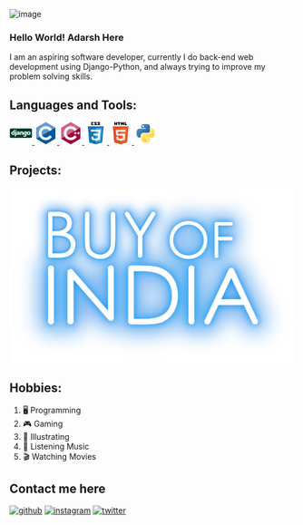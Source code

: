 
![image](https://i.ibb.co/ncz1P1Y/Pics-Art-07-23-07-12-46.jpg)
### Hello World! Adarsh Here
I am an aspiring software developer, currently I do back-end web development using Django-Python, and always trying to improve my problem solving skills.



## Languages and Tools:
<p align="left"> 

<a href="https://getbootstrap.com" target="_blank"> 
<img src="https://github.com/devicons/devicon/blob/master/icons/django/django-original.svg" alt="django" width="40" height="40"/> </a> 
<a href="https://www.cprogramming.com/" target="_blank"> <img src="https://raw.githubusercontent.com/devicons/devicon/master/icons/c/c-original.svg" alt="c" width="40" height="40"/> </a> <a href="https://www.w3schools.com/cpp/" target="_blank"> <img src="https://raw.githubusercontent.com/devicons/devicon/master/icons/cplusplus/cplusplus-original.svg" alt="cplusplus" width="40" height="40"/> </a> <a href="https://www.w3schools.com/css/" target="_blank"> <img src="https://raw.githubusercontent.com/devicons/devicon/master/icons/css3/css3-original-wordmark.svg" alt="css3" width="40" height="40"/> </a>
       <a href="https://www.w3.org/html/" target="_blank"> <img src="https://raw.githubusercontent.com/devicons/devicon/master/icons/html5/html5-original-wordmark.svg" alt="html5" width="40" height="40"/> </a><a href="https://www.python.org" target="_blank"> <img src="https://raw.githubusercontent.com/devicons/devicon/master/icons/python/python-original.svg" alt="python" width="40" height="40"/> </a>
</p>



## Projects:

![Buy Of India](https://github.com/CaptainAdarshh/BuyOfIndia/blob/master/logo.png)

## Hobbies:
1. 🖥️ Programming
2. 🎮 Gaming
3. 🎨 Illustrating
4. 🎵 Listening Music
5. 🎬 Watching Movies

## Contact me here
[<img src='https://cdn.jsdelivr.net/npm/simple-icons@3.0.1/icons/github.svg' alt='github' height='40'>](https://github.com/CaptainAdarshh) 
       [<img src='https://cdn.jsdelivr.net/npm/simple-icons@3.0.1/icons/instagram.svg' alt='instagram' height='40'>](https://www.instagram.com/captainadarshh/) 
            [<img src='https://cdn.jsdelivr.net/npm/simple-icons@3.0.1/icons/twitter.svg' alt='twitter' height='40'>](adarsh2001vg@gmail.com)  


